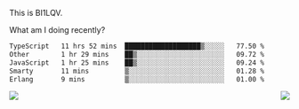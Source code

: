 This is BI1LQV.

What am I doing recently?

<!--START_SECTION:waka-->

```txt
TypeScript   11 hrs 52 mins  ███████████████████▒░░░░░   77.50 %
Other        1 hr 29 mins    ██▒░░░░░░░░░░░░░░░░░░░░░░   09.72 %
JavaScript   1 hr 25 mins    ██▒░░░░░░░░░░░░░░░░░░░░░░   09.24 %
Smarty       11 mins         ▒░░░░░░░░░░░░░░░░░░░░░░░░   01.28 %
Erlang       9 mins          ▒░░░░░░░░░░░░░░░░░░░░░░░░   01.00 %
```

<!--END_SECTION:waka-->
<img align="right" src="https://github-readme-stats.vercel.app/api?username=bi1lqv&show_icons=true&count_private=true">

<img src="https://metrics.lecoq.io/bi1lqv?template=classic&base.activity=0&base.community=0&base.repositories=0&base.metadata=0&isocalendar=1&base=header%2C%20activity%2C%20community%2C%20repositories%2C%20metadata&base.indepth=false&base.hireable=false&isocalendar=false&isocalendar.duration=full-year&config.timezone=Asia%2FShanghai">
